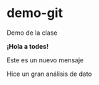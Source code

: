 # demo-git
Demo de la clase

**¡Hola a todes!**

Este es un nuevo mensaje


Hice un gran análisis de dato